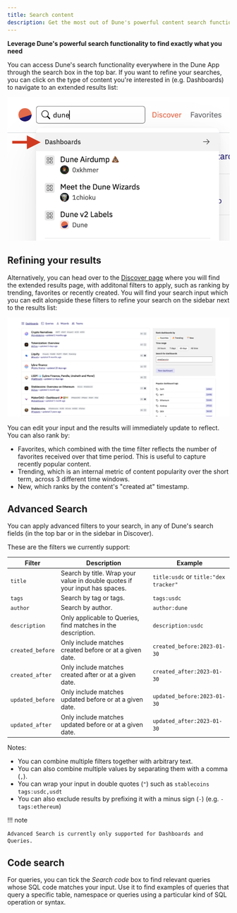 ```yaml
---
title: Search content
description: Get the most out of Dune's powerful content search functionality
---
```


**Leverage Dune's powerful search functionality to find exactly what you need**

You can access Dune's search functionality everywhere in the Dune App through the search box in the top bar. If you want to refine your searches, you can click on the type of content you're interested in (e.g. Dashboards) to navigate to an extended results list:

![View more results](images/search/search.png)

## Refining your results

Alternatively, you can head over to the [Discover page](https://dune.com/browse/dashboards) where you will find the extended results page, with additonal filters to apply, such as ranking by trending, favorites or recently created. You will find your search input which you can edit alongside these filters to refine your search on the sidebar next to the results list:

![Search sidebar](images/search/search_results.png)

You can edit your input and the results will immediately update to reflect. You can also rank by:

- Favorites, which combined with the time filter reflects the number of favorites received over that time period. This is useful to capture recently popular content.
- Trending, which is an internal metric of content popularity over the short term, across 3 different time windows.
- New, which ranks by the content's "created at" timestamp.

## Advanced Search

You can apply advanced filters to your search, in any of Dune's search fields (in the top bar or in the sidebar in Discover).

These are the filters we currently support:

| **Filter** | **Description** | **Example** |
| ----------------- | ------------- | ------------ |
| `title` | Search by title. Wrap your value in double quotes if your input has spaces. | `title:usdc` or `title:"dex tracker"` |
| `tags` | Search by tag or tags. | `tags:usdc` |
| `author` | Search by author. | `author:dune` |
| `description` | Only applicable to Queries, find matches in the description. | `description:usdc` |
| `created_before` | Only include matches created before or at a given date. | `created_before:2023-01-30` |
| `created_after` | Only include matches created after or at a given date. | `created_after:2023-01-30` |
| `updated_before` | Only include matches updated before or at a given date. | `updated_before:2023-01-30` |
| `updated_after` | Only include matches updated before or at a given date. | `updated_after:2023-01-30` |

Notes:

- You can combine multiple filters together with arbitrary text. 
- You can also combine multiple values by separating them with a comma (`,`).
- You can wrap your input in double quotes (`"`) such as `stablecoins tags:usdc,usdt`
- You can also exclude results by prefixing it with a minus sign (`-`) (e.g. `-tags:ethereum`)

!!! note
    
    Advanced Search is currently only supported for Dashboards and Queries.


## Code search

For queries, you can tick the *Search code* box to find relevant queries whose SQL code matches your input. Use it to find examples of queries that query a specific table, namespace or queries using a particular kind of SQL operation or syntax.